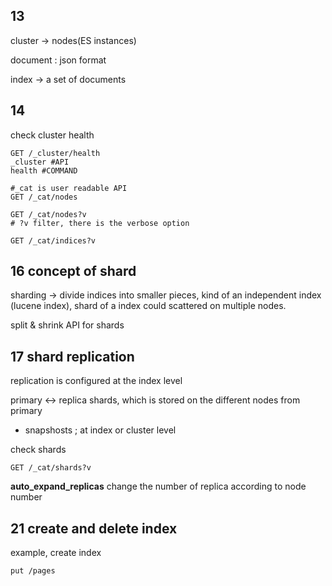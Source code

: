 ## 13
cluster -> nodes(ES instances)

document : json format

index -> a set of documents

## 14
check cluster health
```elasticsearch
GET /_cluster/health
_cluster #API
health #COMMAND
```

```
#_cat is user readable API
GET /_cat/nodes

GET /_cat/nodes?v
# ?v filter, there is the verbose option

GET /_cat/indices?v
```

## 16 concept of shard
sharding -> divide indices into smaller pieces, kind of an independent index (lucene index), shard of a index could scattered on multiple nodes.

split & shrink API for shards

## 17 shard replication

replication is configured at the index level

primary <-> replica shards, which is stored on the different nodes from primary

* snapshosts ; at index or cluster level



check shards
```
GET /_cat/shards?v
```
**auto_expand_replicas** change the number of replica according to node number

## 21 create and delete index
example, create index
```
put /pages
```
